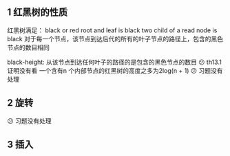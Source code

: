 ## 1 红黑树的性质

红黑树满足：
black or red
root and leaf is black
two child of a read node is black
对于每一个节点，该节点到达后代的所有的叶子节点的路径上，包含的黑色节点的数目相同


black-height: 从该节点到达任何叶子的路径的是包含的黑色节点的数目
:confused: th13.1 证明没有看
一个含有n 个内部节点的红黑树的高度之多为2log(n + 1)
:confused: 习题没有处理

## 2 旋转
:confused: 习题没有处理

## 3 插入
